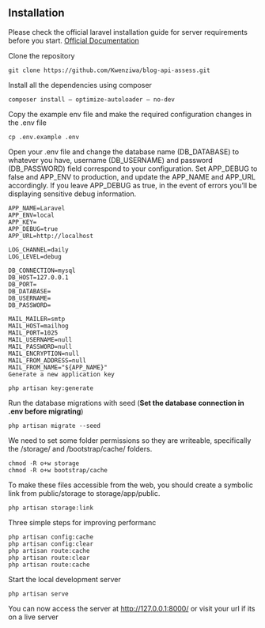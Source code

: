 ## Installation

Please check the official laravel installation guide for server requirements before you start. [Official Documentation](https://laravel.com/docs/8.4/installation#installation)


Clone the repository

    git clone https://github.com/Kwenziwa/blog-api-assess.git


Install all the dependencies using composer

    composer install — optimize-autoloader — no-dev

Copy the example env file and make the required configuration changes in the .env file

    cp .env.example .env

Open your .env file and change the database name (DB_DATABASE) to whatever you have, username (DB_USERNAME) and password (DB_PASSWORD) field correspond to your configuration. 
Set APP_DEBUG to false and APP_ENV to production, and update the APP_NAME and APP_URL accordingly. 
If you leave APP_DEBUG as true, in the event of errors you’ll be displaying sensitive debug information.

    APP_NAME=Laravel
    APP_ENV=local
    APP_KEY=
    APP_DEBUG=true
    APP_URL=http://localhost

    LOG_CHANNEL=daily
    LOG_LEVEL=debug

    DB_CONNECTION=mysql
    DB_HOST=127.0.0.1
    DB_PORT=
    DB_DATABASE=
    DB_USERNAME=
    DB_PASSWORD=

    MAIL_MAILER=smtp
    MAIL_HOST=mailhog
    MAIL_PORT=1025
    MAIL_USERNAME=null
    MAIL_PASSWORD=null
    MAIL_ENCRYPTION=null
    MAIL_FROM_ADDRESS=null
    MAIL_FROM_NAME="${APP_NAME}"
    Generate a new application key

    php artisan key:generate


Run the database migrations with seed (**Set the database connection in .env before migrating**)

    php artisan migrate --seed
    
We need to set some folder permissions so they are writeable, specifically the /storage/ and /bootstrap/cache/ folders.
    
    chmod -R o+w storage
    chmod -R o+w bootstrap/cache
    
To make these files accessible from the web, you should create a symbolic link from public/storage to storage/app/public.

    php artisan storage:link
    
Three simple steps for improving performanc

    php artisan config:cache
    php artisan config:clear
    php artisan route:cache
    php artisan route:clear
    php artisan route:cache


Start the local development server

    php artisan serve

You can now access the server at http://127.0.0.1:8000/ or visit your url if its on a live server 

